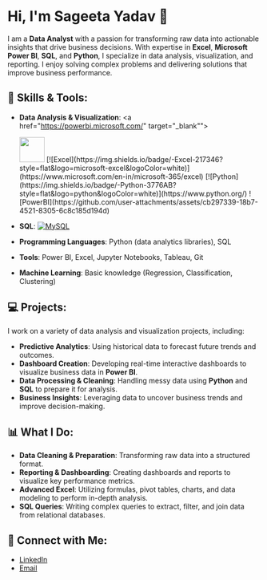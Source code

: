 # Hi, I'm Sageeta Yadav 👋

I am a **Data Analyst** with a passion for transforming raw data into actionable insights that drive business decisions. With expertise in **Excel**, **Microsoft Power BI**, **SQL**, and **Python**, I specialize in data analysis, visualization, and reporting. I enjoy solving complex problems and delivering solutions that improve business performance.

## 🚀 Skills & Tools:
- **Data Analysis & Visualization**:
  <a href="https://powerbi.microsoft.com/" target="_blank"">

    <img src="https://github.com/user-attachments/assets/cb297339-18b7-4521-8305-6c8c185d194d" width="50" height="50">
  </a>  
  [![Excel](https://img.shields.io/badge/-Excel-217346?style=flat&logo=microsoft-excel&logoColor=white)](https://www.microsoft.com/en-in/microsoft-365/excel)
  [![Python](https://img.shields.io/badge/-Python-3776AB?style=flat&logo=python&logoColor=white)](https://www.python.org/)
  ![PowerBI](https://github.com/user-attachments/assets/cb297339-18b7-4521-8305-6c8c185d194d)
- **SQL**: [![MySQL](https://img.shields.io/badge/-MySQL-4479A1?style=flat&logo=mysql&logoColor=white)](https://www.mysql.com/)
- **Programming Languages**: Python (data analytics libraries), SQL
- **Tools**: Power BI, Excel, Jupyter Notebooks, Tableau, Git
- **Machine Learning**: Basic knowledge (Regression, Classification, Clustering)

## 💻 Projects:
I work on a variety of data analysis and visualization projects, including:
- **Predictive Analytics**: Using historical data to forecast future trends and outcomes.
- **Dashboard Creation**: Developing real-time interactive dashboards to visualize business data in **Power BI**.
- **Data Processing & Cleaning**: Handling messy data using **Python** and **SQL** to prepare it for analysis.
- **Business Insights**: Leveraging data to uncover business trends and improve decision-making.

## 📊 What I Do:
- **Data Cleaning & Preparation**: Transforming raw data into a structured format.
- **Reporting & Dashboarding**: Creating dashboards and reports to visualize key performance metrics.
- **Advanced Excel**: Utilizing formulas, pivot tables, charts, and data modeling to perform in-depth analysis.
- **SQL Queries**: Writing complex queries to extract, filter, and join data from relational databases.

## 🔗 Connect with Me:
- [LinkedIn](https://www.linkedin.com/in/sageeta-yadav)  
- [Email](mailto:sageeta.yadav.da@gmail.com)
 
